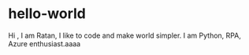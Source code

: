 # hello-world

Hi ,  I am Ratan, I like to code and make world simpler. I am Python, RPA, Azure enthusiast.aaaa

